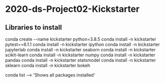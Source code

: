 # 2020-ds-Project02-Kickstarter

## Libraries to install
conda create --name kickstarter python=3.8.5
conda install -n kickstarter pytest==6.1.1
conda install -n kickstarter ipython
conda install -n kickstarter jupyterlab
conda install -n kickstarter seaborn
conda install -n kickstarter scikit-learn
conda install -n kickstarter numpy
conda install -n kickstarter pandas
conda install -n kickstarter statsmodel
conda install -n kickstarter sklearn
conda install -n kickstarter bokeh

conda list --> 'Shows all packages installed'